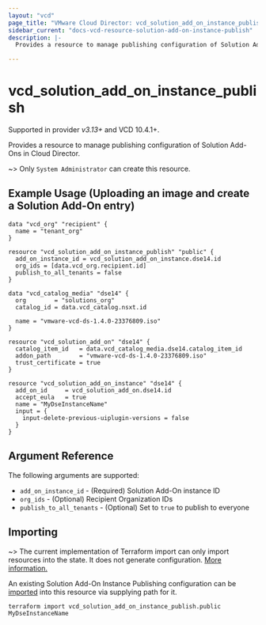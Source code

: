 ```yaml
---
layout: "vcd"
page_title: "VMware Cloud Director: vcd_solution_add_on_instance_publish"
sidebar_current: "docs-vcd-resource-solution-add-on-instance-publish"
description: |-
  Provides a resource to manage publishing configuration of Solution Add-Ons in Cloud Director.

---
```


# vcd\_solution\_add\_on\_instance\_publish

Supported in provider *v3.13+* and VCD 10.4.1+.

Provides a resource to manage publishing configuration of Solution Add-Ons in Cloud Director.

~> Only `System Administrator` can create this resource.

## Example Usage (Uploading an image and create a Solution Add-On entry)

```hcl
data "vcd_org" "recipient" {
  name = "tenant_org"
}

resource "vcd_solution_add_on_instance_publish" "public" {
  add_on_instance_id = vcd_solution_add_on_instance.dse14.id
  org_ids = [data.vcd_org.recipient.id]
  publish_to_all_tenants = false
}

data "vcd_catalog_media" "dse14" {
  org        = "solutions_org"
  catalog_id = data.vcd_catalog.nsxt.id

  name = "vmware-vcd-ds-1.4.0-23376809.iso"
}

resource "vcd_solution_add_on" "dse14" {
  catalog_item_id   = data.vcd_catalog_media.dse14.catalog_item_id
  addon_path        = "vmware-vcd-ds-1.4.0-23376809.iso"
  trust_certificate = true
}

resource "vcd_solution_add_on_instance" "dse14" {
  add_on_id     = vcd_solution_add_on.dse14.id
  accept_eula   = true
  name = "MyDseInstanceName"
  input = {
    input-delete-previous-uiplugin-versions = false
  }
}
```

## Argument Reference

The following arguments are supported:

* `add_on_instance_id` - (Required) Solution Add-On instance ID 
* `org_ids` - (Optional) Recipient Organization IDs
* `publish_to_all_tenants` - (Optional) Set to `true` to publish to everyone

## Importing

~> The current implementation of Terraform import can only import resources into the state.
It does not generate configuration. [More information.](https://www.terraform.io/docs/import/)

An existing Solution Add-On Instance Publishing configuration can be [imported][docs-import] into
this resource via supplying path for it. 


```
terraform import vcd_solution_add_on_instance_publish.public MyDseInstanceName
```

[docs-import]: https://www.terraform.io/docs/import/
